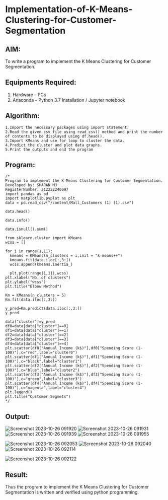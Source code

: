 # Implementation-of-K-Means-Clustering-for-Customer-Segmentation

## AIM:
To write a program to implement the K Means Clustering for Customer Segmentation.

## Equipments Required:
1. Hardware – PCs
2. Anaconda – Python 3.7 Installation / Jupyter notebook

## Algorithm:
```
1.Import the necessary packages using import statement.
2.Read the given csv file using read_csv() method and print the number of contents to be displayed using df.head().
3.Import KMeans and use for loop to cluster the data.
4.Predict the cluster and plot data graphs.
5.Print the outputs and end the program
```
## Program:
```
/*
Program to implement the K Means Clustering for Customer Segmentation.
Developed by: SHARAN MJ
RegisterNumber: 212222240097
import pandas as pd
import matplotlib.pyplot as plt
data = pd.read_csv("/content/Mall_Customers (1) (1).csv")

data.head()

data.info()

data.isnull().sum()

from sklearn.cluster import KMeans
wcss = []

for i in range(1,11):
  kmeans = KMeans(n_clusters = i,init = "k-means++")
  kmeans.fit(data.iloc[:,3:])
  wcss.append(kmeans.inertia_)
  
  plt.plot(range(1,11),wcss)
plt.xlabel("No. of clusters")
plt.ylabel("wcss")
plt.title("Elbow Method")

Km = KMeans(n_clusters = 5)
Km.fit(data.iloc[:,3:])

y_pred=Km.predict(data.iloc[:,3:])
y_pred

data["cluster"]=y_pred
df0=data[data["cluster"]==0]
df1=data[data["cluster"]==1]
df2=data[data["cluster"]==2]
df3=data[data["cluster"]==3]
df4=data[data["cluster"]==4]
plt.scatter(df0["Annual Income (k$)"],df0["Spending Score (1-100)"],c="red",label="cluster0")
plt.scatter(df1["Annual Income (k$)"],df1["Spending Score (1-100)"],c="black",label="cluster1")
plt.scatter(df2["Annual Income (k$)"],df2["Spending Score (1-100)"],c="blue",label="cluster2")
plt.scatter(df3["Annual Income (k$)"],df3["Spending Score (1-100)"],c="green",label="cluster3")
plt.scatter(df4["Annual Income (k$)"],df4["Spending Score (1-100)"],c="magenta",label="cluster4")
plt.legend()
plt.title("Customer Segmets")
*/

```

## Output:
![Screenshot 2023-10-26 091920](https://github.com/SHARAN-MJ/Implementation-of-K-Means-Clustering-for-Customer-Segmentation/assets/119560305/e8f246bf-63bc-4ab1-b168-c5e2a85afdc0)
![Screenshot 2023-10-26 091931](https://github.com/SHARAN-MJ/Implementation-of-K-Means-Clustering-for-Customer-Segmentation/assets/119560305/3a5fdc44-f974-478c-9311-b005fff9b4c1)
![Screenshot 2023-10-26 091939](https://github.com/SHARAN-MJ/Implementation-of-K-Means-Clustering-for-Customer-Segmentation/assets/119560305/865bea15-918e-45d0-b0fc-ef778270122e)
![Screenshot 2023-10-26 091955](https://github.com/SHARAN-MJ/Implementation-of-K-Means-Clustering-for-Customer-Segmentation/assets/119560305/c767f326-b01b-47f3-8225-234082c1002a)

![Screenshot 2023-10-26 092053](https://github.com/SHARAN-MJ/Implementation-of-K-Means-Clustering-for-Customer-Segmentation/assets/119560305/b7428319-a32e-4e97-b1ec-da7f87ae4b4d)
![Screenshot 2023-10-26 092040](https://github.com/SHARAN-MJ/Implementation-of-K-Means-Clustering-for-Customer-Segmentation/assets/119560305/9ed9835f-213a-4136-8fb5-ec60a5196f96)
![Screenshot 2023-10-26 092114](https://github.com/SHARAN-MJ/Implementation-of-K-Means-Clustering-for-Customer-Segmentation/assets/119560305/778bff40-90e3-40a0-b5db-67bf8d43467d)

![Screenshot 2023-10-26 092122](https://github.com/SHARAN-MJ/Implementation-of-K-Means-Clustering-for-Customer-Segmentation/assets/119560305/1ce5ec4e-3562-480e-b16f-e16f2dfbcef2)





## Result:
Thus the program to implement the K Means Clustering for Customer Segmentation is written and verified using python programming.
